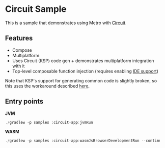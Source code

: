 # Circuit Sample

This is a sample that demonstrates using Metro with [Circuit](https://github.com/slackhq/circuit).

## Features

- Compose
- Multiplatform
- Uses Circuit (KSP) code gen + demonstrates multiplatform integration with it
- Top-level composable function injection (requires enabling [IDE support](https://zacsweers.github.io/metro/installation/#ide-support))

Note that KSP's support for generating common code is slightly broken, so this uses the workaround described [here](https://github.com/google/ksp/issues/567#issuecomment-2609469736).

## Entry points

**JVM**

```kotlin
./gradlew -p samples :circuit-app:jvmRun
```

**WASM**

```kotlin
./gradlew -p samples :circuit-app:wasmJsBrowserDevelopmentRun --continuous
```
